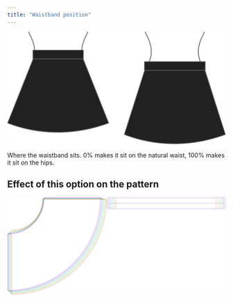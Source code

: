 ```yaml
---
title: "Waistband position"
---
```


![Waistband position](waistbandposition.svg)

Where the waistband sits. 0% makes it sit on the natural waist, 100% makes it sit on the hips.

## Effect of this option on the pattern

![This image shows the effect of this option by superimposing several variants that have a different value for this option](sandy_waistbandposition_sample.svg "Effect of this option on the pattern")
